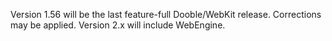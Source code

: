 Version 1.56 will be the last feature-full Dooble/WebKit release. Corrections may be applied.
Version 2.x will include WebEngine.
